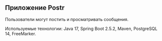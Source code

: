 ## Приложение Postr

Пользователи могут постить и просматривать сообщения.

Используемые технологии: Java 17, Spring Boot 2.5.2, Maven, PostgreSQL 14, FreeMarker.
